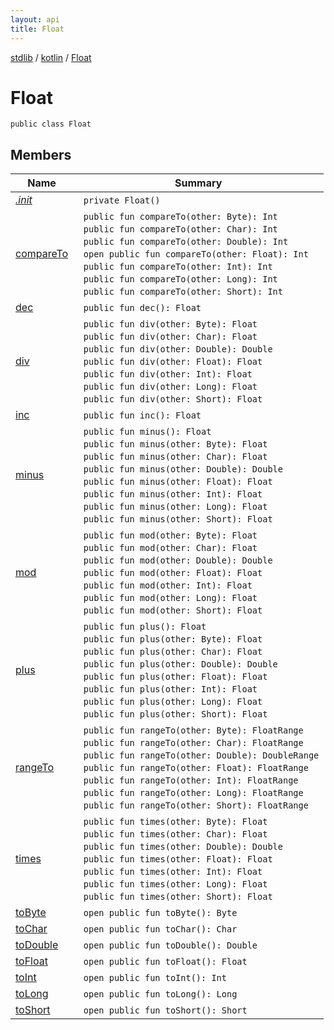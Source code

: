 ```yaml
---
layout: api
title: Float
---
```

[stdlib](../../index.html) / [kotlin](../index.html) / [Float](index.html)

# Float

```
public class Float
```
## Members
| Name | Summary |
|------|---------|
|[*.init*](_init_.html)|&nbsp;&nbsp;`private Float()`<br>|
|[compareTo](compareTo.html)|&nbsp;&nbsp;`public fun compareTo(other: Byte): Int`<br>&nbsp;&nbsp;`public fun compareTo(other: Char): Int`<br>&nbsp;&nbsp;`public fun compareTo(other: Double): Int`<br>&nbsp;&nbsp;`open public fun compareTo(other: Float): Int`<br>&nbsp;&nbsp;`public fun compareTo(other: Int): Int`<br>&nbsp;&nbsp;`public fun compareTo(other: Long): Int`<br>&nbsp;&nbsp;`public fun compareTo(other: Short): Int`<br>|
|[dec](dec.html)|&nbsp;&nbsp;`public fun dec(): Float`<br>|
|[div](div.html)|&nbsp;&nbsp;`public fun div(other: Byte): Float`<br>&nbsp;&nbsp;`public fun div(other: Char): Float`<br>&nbsp;&nbsp;`public fun div(other: Double): Double`<br>&nbsp;&nbsp;`public fun div(other: Float): Float`<br>&nbsp;&nbsp;`public fun div(other: Int): Float`<br>&nbsp;&nbsp;`public fun div(other: Long): Float`<br>&nbsp;&nbsp;`public fun div(other: Short): Float`<br>|
|[inc](inc.html)|&nbsp;&nbsp;`public fun inc(): Float`<br>|
|[minus](minus.html)|&nbsp;&nbsp;`public fun minus(): Float`<br>&nbsp;&nbsp;`public fun minus(other: Byte): Float`<br>&nbsp;&nbsp;`public fun minus(other: Char): Float`<br>&nbsp;&nbsp;`public fun minus(other: Double): Double`<br>&nbsp;&nbsp;`public fun minus(other: Float): Float`<br>&nbsp;&nbsp;`public fun minus(other: Int): Float`<br>&nbsp;&nbsp;`public fun minus(other: Long): Float`<br>&nbsp;&nbsp;`public fun minus(other: Short): Float`<br>|
|[mod](mod.html)|&nbsp;&nbsp;`public fun mod(other: Byte): Float`<br>&nbsp;&nbsp;`public fun mod(other: Char): Float`<br>&nbsp;&nbsp;`public fun mod(other: Double): Double`<br>&nbsp;&nbsp;`public fun mod(other: Float): Float`<br>&nbsp;&nbsp;`public fun mod(other: Int): Float`<br>&nbsp;&nbsp;`public fun mod(other: Long): Float`<br>&nbsp;&nbsp;`public fun mod(other: Short): Float`<br>|
|[plus](plus.html)|&nbsp;&nbsp;`public fun plus(): Float`<br>&nbsp;&nbsp;`public fun plus(other: Byte): Float`<br>&nbsp;&nbsp;`public fun plus(other: Char): Float`<br>&nbsp;&nbsp;`public fun plus(other: Double): Double`<br>&nbsp;&nbsp;`public fun plus(other: Float): Float`<br>&nbsp;&nbsp;`public fun plus(other: Int): Float`<br>&nbsp;&nbsp;`public fun plus(other: Long): Float`<br>&nbsp;&nbsp;`public fun plus(other: Short): Float`<br>|
|[rangeTo](rangeTo.html)|&nbsp;&nbsp;`public fun rangeTo(other: Byte): FloatRange`<br>&nbsp;&nbsp;`public fun rangeTo(other: Char): FloatRange`<br>&nbsp;&nbsp;`public fun rangeTo(other: Double): DoubleRange`<br>&nbsp;&nbsp;`public fun rangeTo(other: Float): FloatRange`<br>&nbsp;&nbsp;`public fun rangeTo(other: Int): FloatRange`<br>&nbsp;&nbsp;`public fun rangeTo(other: Long): FloatRange`<br>&nbsp;&nbsp;`public fun rangeTo(other: Short): FloatRange`<br>|
|[times](times.html)|&nbsp;&nbsp;`public fun times(other: Byte): Float`<br>&nbsp;&nbsp;`public fun times(other: Char): Float`<br>&nbsp;&nbsp;`public fun times(other: Double): Double`<br>&nbsp;&nbsp;`public fun times(other: Float): Float`<br>&nbsp;&nbsp;`public fun times(other: Int): Float`<br>&nbsp;&nbsp;`public fun times(other: Long): Float`<br>&nbsp;&nbsp;`public fun times(other: Short): Float`<br>|
|[toByte](toByte.html)|&nbsp;&nbsp;`open public fun toByte(): Byte`<br>|
|[toChar](toChar.html)|&nbsp;&nbsp;`open public fun toChar(): Char`<br>|
|[toDouble](toDouble.html)|&nbsp;&nbsp;`open public fun toDouble(): Double`<br>|
|[toFloat](toFloat.html)|&nbsp;&nbsp;`open public fun toFloat(): Float`<br>|
|[toInt](toInt.html)|&nbsp;&nbsp;`open public fun toInt(): Int`<br>|
|[toLong](toLong.html)|&nbsp;&nbsp;`open public fun toLong(): Long`<br>|
|[toShort](toShort.html)|&nbsp;&nbsp;`open public fun toShort(): Short`<br>|
